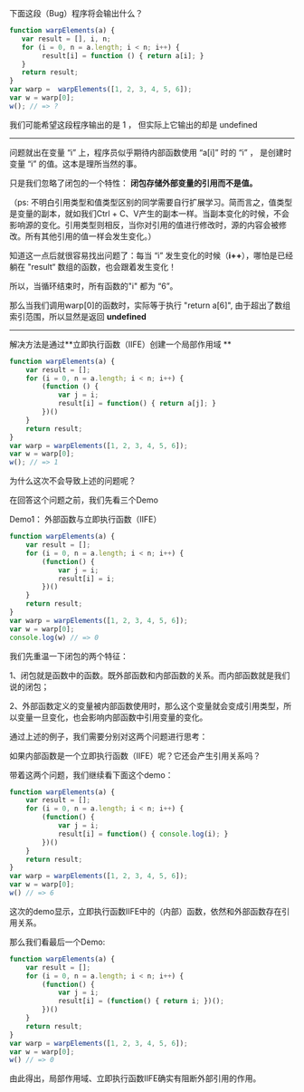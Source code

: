 下面这段（Bug）程序将会输出什么？

```js
function warpElements(a) {
   var result = [], i, n;
   for (i = 0, n = a.length; i < n; i++) {
        result[i] = function () { return a[i]; }
   }
   return result;
}
var warp =  warpElements([1, 2, 3, 4, 5, 6]);
var w = warp[0];
w(); // => ?
```

我们可能希望这段程序输出的是 1 ， 但实际上它输出的却是 undefined

---

问题就出在变量 “i” 上，程序员似乎期待内部函数使用 “a\[i\]” 时的 “i” ， 是创建时变量 “i” 的值。这本是理所当然的事。

只是我们忽略了闭包的一个特性： **闭包存储外部变量的引用而不是值。**

（ps: 不明白引用类型和值类型区别的同学需要自行扩展学习。简而言之，值类型是变量的副本，就如我们Ctrl + C、V产生的副本一样。当副本变化的时候，不会影响源的变化。引用类型则相反，当你对引用的值进行修改时，源的内容会被修改。所有其他引用的值一样会发生变化。）

知道这一点后就很容易找出问题了：每当 “i” 发生变化的时候（**i++**），哪怕是已经躺在 "result“  数组的函数，也会跟着发生变化！

所以，当循环结束时，所有函数的"i" 都为 “6”。

那么当我们调用warp\[0\]的函数时，实际等于执行 "return a\[6\]", 由于超出了数组索引范围，所以显然是返回 **undefined**

---

解决方法是通过**立即执行函数（IIFE）创建一个局部作用域 **

```js
function warpElements(a) {
    var result = [];
    for (i = 0, n = a.length; i < n; i++) {
        (function () {
            var j = i;
            result[i] = function() { return a[j]; }
        })() 
    }
    return result;
}
var warp = warpElements([1, 2, 3, 4, 5, 6]);
var w = warp[0];
w(); // => 1
```

为什么这次不会导致上述的问题呢？

在回答这个问题之前，我们先看三个Demo

Demo1： 外部函数与立即执行函数（IIFE）

```js
function warpElements(a) {
    var result = [];
    for (i = 0, n = a.length; i < n; i++) {
        (function() {
            var j = i;
            result[i] = i; 
        })()
    }
    return result;
}
var warp = warpElements([1, 2, 3, 4, 5, 6]);
var w = warp[0];
console.log(w) // => 0
```

我们先重温一下闭包的两个特征：

1、闭包就是函数中的函数。既外部函数和内部函数的关系。而内部函数就是我们说的闭包；

2、外部函数定义的变量被内部函数使用时，那么这个变量就会变成引用类型，所以变量一旦变化，也会影响内部函数中引用变量的变化。

通过上述的例子，我们需要分别对这两个问题进行思考：

如果内部函数是一个立即执行函数（IIFE）呢？它还会产生引用关系吗？

带着这两个问题，我们继续看下面这个demo：

```js
function warpElements(a) {
    var result = [];
    for (i = 0, n = a.length; i < n; i++) {
        (function() {
            var j = i;
            result[i] = function() { console.log(i); }
        })()
    }
    return result;
}
var warp = warpElements([1, 2, 3, 4, 5, 6]);
var w = warp[0];
w() // => 6
```

这次的demo显示，立即执行函数IIFE中的（内部）函数，依然和外部函数存在引用关系。

那么我们看最后一个Demo:

```js
function warpElements(a) {
    var result = [];
    for (i = 0, n = a.length; i < n; i++) {
        (function() {
            var j = i;
            result[i] = (function() { return i; })();
        })()
    }
    return result;
}
var warp = warpElements([1, 2, 3, 4, 5, 6]);
var w = warp[0];
w() // => 0
```

由此得出，局部作用域、立即执行函数IIFE确实有阻断外部引用的作用。

